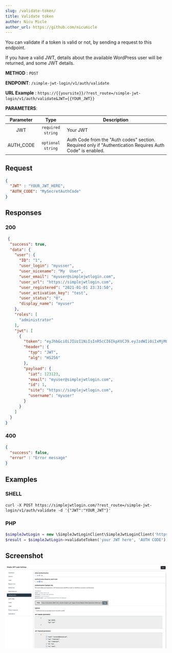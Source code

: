 ```yaml
---
slug: /validate-token/
title: Validate token
author: Nicu Micle
author_url: https://github.com/nicumicle
---
```


You can validate if a token is valid or not, by sending a request to this endpoint.

If you have a valid JWT, details about the available WordPress user will be returned, and some JWT details.


**METHOD** : `POST`

**ENDPOINT**: `/simple-jwt-login/v1/auth/validate`

**URL Example** : `https://{{yoursite}}/?rest_route=/simple-jwt-login/v1/auth/validate&JWT={{YOUR_JWT}}`

**PARAMETERS**:

| Parameter       |   Type           |   Description|
| :-------------: | :--------------: | ------------ |
|   JWT  | `required` `string` | Your JWT |
| AUTH_CODE | `optional` `string` | Auth Code from the "Auth codes" section. Required only if "Authentication Requires Auth Code" is enabled.|


## Request

```json
{
  "JWT" : "YOUR_JWT_HERE",
  "AUTH_CODE": "MySecretAuthCode"
}
```


## Responses

### 200
```json
 {
  "success": true,
  "data": {
    "user": {
      "ID": "1",
      "user_login": "myusser",
      "user_nicename": "My  User",
      "user_email": "myuser@simplejwtlogin.com",
      "user_url": "https://simplejwtlogin.com",
      "user_registered": "2021-01-01 23:31:50",
      "user_activation_key": "test",
      "user_status": "0",
      "display_name": "myuser"
    },
    "roles": [
      "administrator"
    ],
    "jwt": [
      {
        "token": "eyJhbGciOiJIUzI1NiIsInR5cCI6IkpXVCJ9.eyJzdWIiOiIxMjM0NTY3ODkwIiwibmFtZSI6IkpvaG4gRG9lIiwiaWF0IjoxNTE2MjM5MDIyfQ.SflKxwRJSMeKKF2QT4fwpMeJf36POk6yJV_adQssw5c",
        "header": {
          "typ": "JWT",
          "alg": "HS256"
        },
        "payload": {
          "iat": 123123,
          "email": "myuser@simplejwtlogin.com",
          "id": 1,
          "site": "https://simplejwtlogin.com",
          "username": "myuser"
        }
      }
    ]
  }
}
```

### 400

```json
{
  "success": false,
  "error" : "Error message"
}
```

## Examples

### SHELL

```shell
curl -X POST https://simplejwtlogin.com/?rest_route=/simple-jwt-login/v1/auth/validate -d '{"JWT":"YOUR_JWT"}'
```

### PHP

```php
$simpleJwtLogin = new \SimpleJwtLoginClient\SimpleJwtLoginClient('https://simplejwtlogin.com', '/simple-jwt-login/v1');
$result = $simpleJwtLogin->validateToken('your JWT here', 'AUTH CODE');
```

## Screenshot

![](https://github.com/nicumicle/simple-jwt-login/blob/master/wordpress.org/assets/screenshot-7.png?raw=true)
